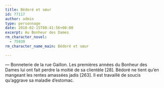 ```yaml
---
title: Bédoré et sœur
id: 77117
author: admin
type: personnage
date: 2010-02-15T08:41:56+00:00
excerpt: Au Bonheur des Dames
rm_character_novel:
  - 75939
rm_character_name_main: Bédoré et sœur

---
```

— Bonneterie de la rue Gaillon. Les premières années du Bonheur des Dames lui ont fait perdre la moitié de sa clientèle [28]. Bédoré ne tient qu&rsquo;en mangeant les rentes amassées jadis [263]. Il est travaillé de soucis qu&rsquo;aggrave sa maladie d&rsquo;estomac. 